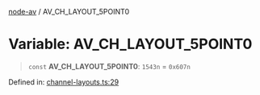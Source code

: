 [node-av](../globals.md) / AV\_CH\_LAYOUT\_5POINT0

# Variable: AV\_CH\_LAYOUT\_5POINT0

> `const` **AV\_CH\_LAYOUT\_5POINT0**: `1543n` = `0x607n`

Defined in: [channel-layouts.ts:29](https://github.com/seydx/av/blob/f8631fc881b394300b1479f511d55cf1c370a87f/src/constants/channel-layouts.ts#L29)
